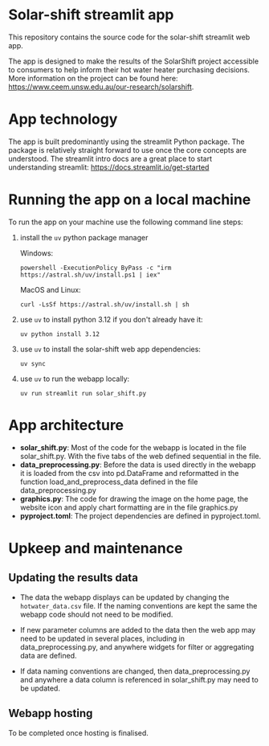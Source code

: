 # Solar-shift streamlit app

This repository contains the source code for the solar-shift streamlit web app.

The app is designed to make the results of the SolarShift project accessible to 
consumers to help inform their hot water heater purchasing decisions. More information 
on the project can be found here: https://www.ceem.unsw.edu.au/our-research/solarshift.

# App technology

The app is built predominantly using the streamlit Python package. The package is 
relatively straight forward to use once the core concepts are understood. The streamlit
intro docs are a great place to start understanding streamlit: 
https://docs.streamlit.io/get-started

# Running the app on a local machine

To run the app on your machine use the following command line steps:

1. install the `uv` python package manager

   Windows:

    `powershell -ExecutionPolicy ByPass -c "irm https://astral.sh/uv/install.ps1 | iex"`

   MacOS and Linux:

   `curl -LsSf https://astral.sh/uv/install.sh | sh`

2. use `uv` to install python 3.12 if you don't already have it:

   `uv python install 3.12`

3. use `uv` to install the solar-shift web app dependencies:

   `uv sync`

4. use `uv` to run the webapp locally:

   `uv run streamlit run solar_shift.py`

# App architecture 

   - **solar_shift.py**: Most of the code for the webapp is located in the file 
     solar_shift.py. With the five tabs of the web defined sequential in the file.
   - **data_preprocessing.py**: Before the data is used directly in the webapp it is 
     loaded from the csv into pd.DataFrame and reformatted in the function 
     load_and_preprocess_data defined in the file data_preprocessing.py
   - **graphics.py**: The code for drawing the image on the home page, the website icon
      and apply chart formatting are in the file graphics.py
   - **pyproject.toml**: The project dependencies are defined in pyproject.toml.

# Upkeep and maintenance 

## Updating the results data

- The data the webapp displays can be updated by changing the `hotwater_data.csv` file. 
  If the naming conventions are kept the same the webapp code should not need to be 
  modified.

- If new parameter columns are added to the data then the web app may need to be 
  updated in several places, including in data_preprocessing.py, and anywhere widgets 
  for filter or aggregating data are defined.

- If data naming conventions are changed, then data_preprocessing.py and anywhere a data
  column is referenced in solar_shift.py may need to be updated.

## Webapp hosting

To be completed once hosting is finalised.



